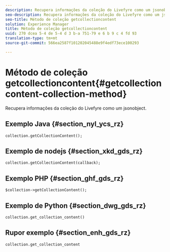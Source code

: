 ```yaml
---
description: Recupera informações da coleção do Livefyre como um jsonobject.
seo-description: Recupera informações da coleção do Livefyre como um jsonobject.
seo-title: Método de coleção getcollectioncontent
solution: Experience Manager
title: Método de coleção getcollectioncontent
uuid: 270 dcea 5-4 de 5-4 d 3 b-a 751-79 e 6 b 9 c 4 fd 93
translation-type: tm+mt
source-git-commit: 566ea2587f101202045488e9f4edf73ece100293

---
```



# Método de coleção getcollectioncontent{#getcollectioncontent-collection-method}

Recupera informações da coleção do Livefyre como um jsonobject.

## Exemplo Java {#section_nyl_ycs_rz}

```
collection.getCollectionContent(); 
```

## Exemplo de nodejs {#section_xkd_gds_rz}

```
collection.getCollectionContent(callback); 
```

## Exemplo PHP {#section_ghf_gds_rz}

```
$collection->getCollectionContent(); 
```

## Exemplo de Python {#section_dwg_gds_rz}

```
collection.get_collection_content() 
```

## Rupor exemplo {#section_enh_gds_rz}

```
collection.get_collection_content 
```

